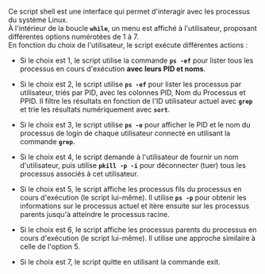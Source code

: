 Ce script shell est une interface qui permet d'interagir avec les
processus du système Linux.   
À l'intérieur de la boucle **`while`**, un menu est affiché à
l'utilisateur, proposant différentes options numérotées de 1 à 7.  
En fonction du choix de l'utilisateur, le script exécute différentes
actions :

- Si le choix est 1, le script utilise la commande **`ps -ef`** pour
  lister tous les processus en cours d'exécution **avec leurs PID et
  noms**.


- Si le choix est 2, le script utilise **`ps -ef`** pour lister les
  processus par utilisateur, triés par PID, avec les colonnes PID, Nom
  du Processus et PPID. Il filtre les résultats en fonction de l'ID
  utilisateur actuel avec **`grep`** et trie les résultats numériquement
  avec **`sort`**.


- Si le choix est 3, le script utilise **`ps -e`** pour afficher le PID
  et le nom du processus de login de chaque utilisateur connecté en
  utilisant la commande **`grep`**.


- Si le choix est 4, le script demande à l'utilisateur de fournir un nom
  d'utilisateur, puis utilise **`pkill -p -i`** pour déconnecter (tuer)
  tous les processus associés à cet utilisateur.


- Si le choix est 5, le script affiche les processus fils du processus
  en cours d'exécution (le script lui-même). Il utilise **`ps -p`** pour
  obtenir les informations sur le processus actuel et itère ensuite sur
  les processus parents jusqu'à atteindre le processus racine.


- Si le choix est 6, le script affiche les processus parents du
  processus en cours d'exécution (le script lui-même). Il utilise une
  approche similaire à celle de l'option 5.


- Si le choix est 7, le script quitte en utilisant la commande exit.
